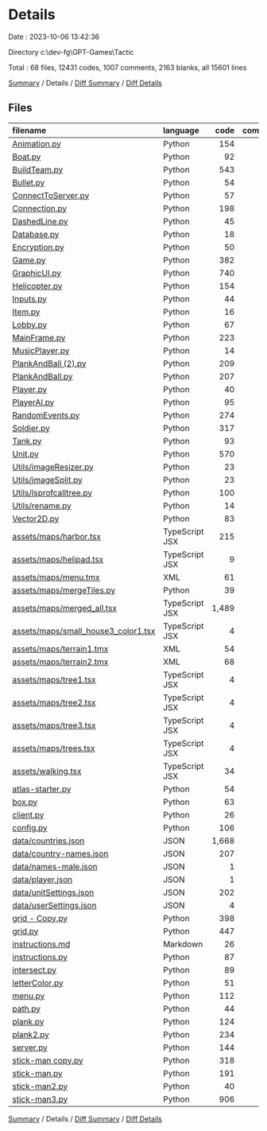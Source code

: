 # Details

Date : 2023-10-06 13:42:36

Directory c:\\dev-fg\\GPT-Games\\Tactic

Total : 68 files,  12431 codes, 1007 comments, 2163 blanks, all 15601 lines

[Summary](results.md) / Details / [Diff Summary](diff.md) / [Diff Details](diff-details.md)

## Files
| filename | language | code | comment | blank | total |
| :--- | :--- | ---: | ---: | ---: | ---: |
| [Animation.py](/Animation.py) | Python | 154 | 21 | 44 | 219 |
| [Boat.py](/Boat.py) | Python | 92 | 14 | 23 | 129 |
| [BuildTeam.py](/BuildTeam.py) | Python | 543 | 15 | 106 | 664 |
| [Bullet.py](/Bullet.py) | Python | 54 | 2 | 11 | 67 |
| [ConnectToServer.py](/ConnectToServer.py) | Python | 57 | 3 | 16 | 76 |
| [Connection.py](/Connection.py) | Python | 198 | 26 | 43 | 267 |
| [DashedLine.py](/DashedLine.py) | Python | 45 | 6 | 22 | 73 |
| [Database.py](/Database.py) | Python | 18 | 1 | 9 | 28 |
| [Encryption.py](/Encryption.py) | Python | 50 | 0 | 8 | 58 |
| [Game.py](/Game.py) | Python | 382 | 31 | 82 | 495 |
| [GraphicUI.py](/GraphicUI.py) | Python | 740 | 85 | 201 | 1,026 |
| [Helicopter.py](/Helicopter.py) | Python | 154 | 14 | 29 | 197 |
| [Inputs.py](/Inputs.py) | Python | 44 | 4 | 7 | 55 |
| [Item.py](/Item.py) | Python | 16 | 0 | 3 | 19 |
| [Lobby.py](/Lobby.py) | Python | 67 | 5 | 18 | 90 |
| [MainFrame.py](/MainFrame.py) | Python | 223 | 10 | 46 | 279 |
| [MusicPlayer.py](/MusicPlayer.py) | Python | 14 | 4 | 8 | 26 |
| [PlankAndBall (2).py](/PlankAndBall%20(2).py) | Python | 209 | 43 | 43 | 295 |
| [PlankAndBall.py](/PlankAndBall.py) | Python | 207 | 43 | 44 | 294 |
| [Player.py](/Player.py) | Python | 40 | 4 | 11 | 55 |
| [PlayerAI.py](/PlayerAI.py) | Python | 95 | 5 | 19 | 119 |
| [RandomEvents.py](/RandomEvents.py) | Python | 274 | 17 | 92 | 383 |
| [Soldier.py](/Soldier.py) | Python | 317 | 30 | 78 | 425 |
| [Tank.py](/Tank.py) | Python | 93 | 17 | 26 | 136 |
| [Unit.py](/Unit.py) | Python | 570 | 58 | 150 | 778 |
| [Utils/imageResizer.py](/Utils/imageResizer.py) | Python | 23 | 8 | 10 | 41 |
| [Utils/imageSplit.py](/Utils/imageSplit.py) | Python | 23 | 13 | 8 | 44 |
| [Utils/lsprofcalltree.py](/Utils/lsprofcalltree.py) | Python | 100 | 9 | 24 | 133 |
| [Utils/rename.py](/Utils/rename.py) | Python | 14 | 11 | 10 | 35 |
| [Vector2D.py](/Vector2D.py) | Python | 83 | 23 | 30 | 136 |
| [assets/maps/harbor.tsx](/assets/maps/harbor.tsx) | TypeScript JSX | 215 | 0 | 1 | 216 |
| [assets/maps/helipad.tsx](/assets/maps/helipad.tsx) | TypeScript JSX | 9 | 0 | 1 | 10 |
| [assets/maps/menu.tmx](/assets/maps/menu.tmx) | XML | 61 | 0 | 1 | 62 |
| [assets/maps/mergeTiles.py](/assets/maps/mergeTiles.py) | Python | 39 | 3 | 14 | 56 |
| [assets/maps/merged_all.tsx](/assets/maps/merged_all.tsx) | TypeScript JSX | 1,489 | 0 | 1 | 1,490 |
| [assets/maps/small_house3_color1.tsx](/assets/maps/small_house3_color1.tsx) | TypeScript JSX | 4 | 0 | 1 | 5 |
| [assets/maps/terrain1.tmx](/assets/maps/terrain1.tmx) | XML | 54 | 0 | 1 | 55 |
| [assets/maps/terrain2.tmx](/assets/maps/terrain2.tmx) | XML | 68 | 0 | 1 | 69 |
| [assets/maps/tree1.tsx](/assets/maps/tree1.tsx) | TypeScript JSX | 4 | 0 | 1 | 5 |
| [assets/maps/tree2.tsx](/assets/maps/tree2.tsx) | TypeScript JSX | 4 | 0 | 1 | 5 |
| [assets/maps/tree3.tsx](/assets/maps/tree3.tsx) | TypeScript JSX | 4 | 0 | 1 | 5 |
| [assets/maps/trees.tsx](/assets/maps/trees.tsx) | TypeScript JSX | 4 | 0 | 1 | 5 |
| [assets/walking.tsx](/assets/walking.tsx) | TypeScript JSX | 34 | 0 | 1 | 35 |
| [atlas-starter.py](/atlas-starter.py) | Python | 54 | 38 | 24 | 116 |
| [box.py](/box.py) | Python | 63 | 12 | 24 | 99 |
| [client.py](/client.py) | Python | 26 | 2 | 8 | 36 |
| [config.py](/config.py) | Python | 106 | 2 | 20 | 128 |
| [data/countries.json](/data/countries.json) | JSON | 1,668 | 0 | 0 | 1,668 |
| [data/country-names.json](/data/country-names.json) | JSON | 207 | 0 | 1 | 208 |
| [data/names-male.json](/data/names-male.json) | JSON | 1 | 0 | 0 | 1 |
| [data/player.json](/data/player.json) | JSON | 1 | 0 | 0 | 1 |
| [data/unitSettings.json](/data/unitSettings.json) | JSON | 202 | 0 | 0 | 202 |
| [data/userSettings.json](/data/userSettings.json) | JSON | 4 | 0 | 0 | 4 |
| [grid - Copy.py](/grid%20-%20Copy.py) | Python | 398 | 69 | 114 | 581 |
| [grid.py](/grid.py) | Python | 447 | 75 | 132 | 654 |
| [instructions.md](/instructions.md) | Markdown | 26 | 0 | 29 | 55 |
| [instructions.py](/instructions.py) | Python | 87 | 6 | 26 | 119 |
| [intersect.py](/intersect.py) | Python | 89 | 45 | 38 | 172 |
| [letterColor.py](/letterColor.py) | Python | 51 | 10 | 17 | 78 |
| [menu.py](/menu.py) | Python | 112 | 1 | 27 | 140 |
| [path.py](/path.py) | Python | 44 | 15 | 15 | 74 |
| [plank.py](/plank.py) | Python | 124 | 10 | 37 | 171 |
| [plank2.py](/plank2.py) | Python | 234 | 31 | 43 | 308 |
| [server.py](/server.py) | Python | 144 | 12 | 36 | 192 |
| [stick-man copy.py](/stick-man%20copy.py) | Python | 318 | 37 | 103 | 458 |
| [stick-man.py](/stick-man.py) | Python | 191 | 25 | 64 | 280 |
| [stick-man2.py](/stick-man2.py) | Python | 40 | 8 | 11 | 59 |
| [stick-man3.py](/stick-man3.py) | Python | 906 | 84 | 147 | 1,137 |

[Summary](results.md) / Details / [Diff Summary](diff.md) / [Diff Details](diff-details.md)
